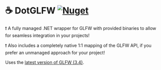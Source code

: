 # ☕ DotGLFW [![Nuget](https://img.shields.io/nuget/v/DotGLFW)](https://www.nuget.org/packages/DotGLFW/1.0.3)

❗ A fully managed .NET wrapper for GLFW with provided binaries to allow for seamless integration in your projects!

❗ Also includes a completely native 1:1 mapping of the GLFW API, if you prefer an unmanaged approach for your project!

Uses the [latest version of GLFW (3.4)](https://github.com/glfw/glfw/releases/tag/3.4).
